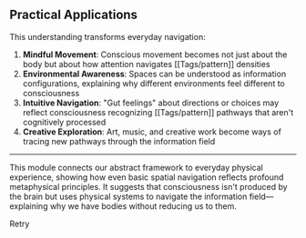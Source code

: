 ## Practical Applications

This understanding transforms everyday navigation:

1. **Mindful Movement**: Conscious movement becomes not just about the body but about how attention navigates [[Tags/pattern]] densities
2. **Environmental Awareness**: Spaces can be understood as information configurations, explaining why different environments feel different to consciousness
3. **Intuitive Navigation**: "Gut feelings" about directions or choices may reflect consciousness recognizing [[Tags/pattern]] pathways that aren't cognitively processed
4. **Creative Exploration**: Art, music, and creative work become ways of tracing new pathways through the information field

---

This module connects our abstract framework to everyday physical experience, showing how even basic spatial navigation reflects profound metaphysical principles. It suggests that consciousness isn't produced by the brain but uses physical systems to navigate the information field—explaining why we have bodies without reducing us to them.

Retry